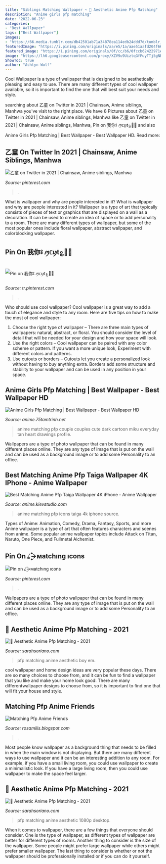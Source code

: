 ```yaml
---
title: "Siblings Matching Wallpaper ~ 🖤 Aesthetic Anime Pfp Matching"
description: "Anime girls pfp matching"
date: "2022-06-23"
categories:
- "Best Wallpaper"
tags: ["Best Wallpaper"]
images:
- "https://66.media.tumblr.com/db42501ab71a34878ea114edb24ddd7d/tumblr_piq4mycrl31v39ora_540.jpg"
featuredImage: "https://i.pinimg.com/originals/aa/e5/1a/aae51aafd204f66eb8749a82e5fc7dfe.jpg"
featured_image: "https://i.pinimg.com/originals/0f/cc/b6/0fccb62422971ece98a46d1e8c23adb8.jpg"
image: "https://lh6.googleusercontent.com/proxy/XZV9u9UiztqGfFuyTTj5gNBpY32-g5gUXYSMjodg_zpTLkHGDS-MF1yCHDl1yfT0wIG4bI1Hmv7tEoNu7glX0JJD9QpeKJ_pFzPAeleuCsK-zcHmzMAz6XBH_cGWJp-zzNO-T7Bcbp7G2hyXkdwwIWAy_ERDu80z6K3i1Y4TUL95v_fH6oQO9zLkZMpGGNxpblNjBNV0KSDMMbdaSFUBCouaUZyjGteLJvRmsjUvqNxJqLT7q6TRvO4paJox8e9rVQbk5_hTk4hF8XTq2CLcbPKUCSZ1N4RfUEB0Bm5snWWBLQrhTfNtry05JORisIOSc6E-Lu5-weBy5Oq8MkRfv9MDgNNF4NwuPM0LFS5YUUegNF23M9_BmN38lfUBBYxRLVxjpUvy5T2WawLTlFrSm9gy-j9wFLIVgLx_hAwzGPWcs3RoFYa_lFGvHl2xGeNvcFE=w1200-h630-p-k-no-nu"
ShowToc: true
author: "Ashtyn Wolf"
---
```



Cool Wallpaper is a type of wallpaper that is designed to be aesthetically pleasing and easy to use. There are many different types of cool wallpaper available, so it is important to find the one that will best suit your needs and style.

	

		
searching about 乙童 on Twitter in 2021 | Chainsaw, Anime siblings, Manhwa you've visit to the right place. We have 8 Pictures about 乙童 on Twitter in 2021 | Chainsaw, Anime siblings, Manhwa like 乙童 on Twitter in 2021 | Chainsaw, Anime siblings, Manhwa, Pin on 我你ཿ ꪑᥴꪗt؏⭛ࣧ and also Anime Girls Pfp Matching | Best Wallpaper - Best Wallpaper HD. Read more:
		
    
## 乙童 On Twitter In 2021 | Chainsaw, Anime Siblings, Manhwa

<img loading=lazy src="https://i.pinimg.com/originals/e5/85/93/e5859315d780d816416f777a7023fe64.jpg" onerror="this.onerror=null;this.src='https://tse3.mm.bing.net/th?id=OIP.GE9qKIYiPTyJecLMCj_k-AHaKd&amp;pid=15.1';" alt="乙童 on Twitter in 2021 | Chainsaw, Anime siblings, Manhwa">

_Source: pinterest.com_

>. 

	

What is wallpaper and why are people interested in it?
What is wallpaper and why are people interested in it?
Wallpaper is a type of art that typically consists of pieces of text or graphics that are displayed on a wall as a decoration. It can be used to create an idea of space or to add personality to a room. There are many different types of wallpaper, but some of the most popular ones include floral wallpaper, abstract wallpaper, and colorblocking wallpaper.

    
## Pin On 我你ཿ ꪑᥴꪗt؏⭛ࣧ

<img loading=lazy src="https://i.pinimg.com/736x/a9/04/e0/a904e0271e1af6af041827200957dbad.jpg" onerror="this.onerror=null;this.src='https://tse4.mm.bing.net/th?id=OIP.Qfs9SwpuwAkYnVMaXRg64gHaHa&amp;pid=15.1';" alt="Pin on 我你ཿ ꪑᥴꪗt؏⭛ࣧ">

_Source: tr.pinterest.com_

>. 

	

Who should use cool wallpaper?
Cool wallpaper is a great way to add a touch of elegance and style to any room. Here are five tips on how to make the most of cool wallpaper: 
1) Choose the right type of wallpaper – There are three main types of wallpapers: natural, abstract, or floral. You should consider the level of detail that will be needed for your design and how your space will look. 
2) Use the right colors – Cool wallpaper can be paired with any color scheme or pattern. If you want a more unique look, Experiment with different colors and patterns. 
3) Use cutouts or borders – Cutouts let you create a personalized look without having to buy anything extra. Borders add some structure and stability to your wallpaper and can be used in any position in your space.

    
## Anime Girls Pfp Matching | Best Wallpaper - Best Wallpaper HD

<img loading=lazy src="https://i.pinimg.com/originals/0f/cc/b6/0fccb62422971ece98a46d1e8c23adb8.jpg" onerror="this.onerror=null;this.src='https://tse3.mm.bing.net/th?id=OIP.TENwwgaP_cHgZFEjFmcIbgHaHa&amp;pid=15.1';" alt="Anime Girls Pfp Matching | Best Wallpaper - Best Wallpaper HD">

_Source: anime.75tamtrinh.net_

>anime matching pfp couple couples cute dark cartoon miku everyday tan heart drawings profile. 

	



Wallpapers are a type of photo wallpaper that can be found in many different places online. They are any type of image that is put on the wall and can be used as a background image or to add some Personality to an office.

    
## Best Matching Anime Pfp Taiga Wallpaper 4K IPhone - Anime Wallpaper

<img loading=lazy src="https://66.media.tumblr.com/db42501ab71a34878ea114edb24ddd7d/tumblr_piq4mycrl31v39ora_540.jpg" onerror="this.onerror=null;this.src='https://tse2.mm.bing.net/th?id=OIP.ovA-AzPdfAF1N-MYP0sOZQHaHZ&amp;pid=15.1';" alt="Best Matching Anime Pfp Taiga Wallpaper 4K iPhone - Anime Wallpaper">

_Source: anime.kievstudio.com_

>anime matching pfp icons taiga 4k iphone source. 

	

Types of Anime: Animation, Comedy, Drama, Fantasy, Sports, and more
Anime wallpaper is a type of art that often features characters and scenes from anime. Some popular anime wallpaper topics include Attack on Titan, Naruto, One Piece, and Fullmetal Alchemist.

    
## Pin On ｡۪۪۫۫↛мatchıng ıcons

<img loading=lazy src="https://i.pinimg.com/736x/ce/08/a8/ce08a825ca3f8eb786209423118160c9.jpg" onerror="this.onerror=null;this.src='https://tse1.mm.bing.net/th?id=OIP.EBqnNUKxbkOXGn2gqGqRVQHaHa&amp;pid=15.1';" alt="Pin on ｡۪۪۫۫↛мatchıng ıcons">

_Source: pinterest.com_

>. 

	



Wallpapers are a type of photo wallpaper that can be found in many different places online. They are any type of image that is put on the wall and can be used as a background image or to add some Personality to an office.

    
## 🖤 Aesthetic Anime Pfp Matching - 2021

<img loading=lazy src="https://i.pinimg.com/originals/aa/e5/1a/aae51aafd204f66eb8749a82e5fc7dfe.jpg" onerror="this.onerror=null;this.src='https://tse4.mm.bing.net/th?id=OIP.XaxrkIhzWtiAm08nZBKGTAHaHa&amp;pid=15.1';" alt="🖤 Aesthetic Anime Pfp Matching - 2021">

_Source: sarahsoriano.com_

>pfp matching anime aesthetic boy em. 

	

cool wallpaper and home design ideas are very popular these days. There are so many choices to choose from, and it can be fun to find a wallpaper that you like and make your home look good. There are many differentwallpaper designs to choose from, so it is important to find one that will fit your house and style.

    
## Matching Pfp Anime Friends

<img loading=lazy src="https://lh6.googleusercontent.com/proxy/XZV9u9UiztqGfFuyTTj5gNBpY32-g5gUXYSMjodg_zpTLkHGDS-MF1yCHDl1yfT0wIG4bI1Hmv7tEoNu7glX0JJD9QpeKJ_pFzPAeleuCsK-zcHmzMAz6XBH_cGWJp-zzNO-T7Bcbp7G2hyXkdwwIWAy_ERDu80z6K3i1Y4TUL95v_fH6oQO9zLkZMpGGNxpblNjBNV0KSDMMbdaSFUBCouaUZyjGteLJvRmsjUvqNxJqLT7q6TRvO4paJox8e9rVQbk5_hTk4hF8XTq2CLcbPKUCSZ1N4RfUEB0Bm5snWWBLQrhTfNtry05JORisIOSc6E-Lu5-weBy5Oq8MkRfv9MDgNNF4NwuPM0LFS5YUUegNF23M9_BmN38lfUBBYxRLVxjpUvy5T2WawLTlFrSm9gy-j9wFLIVgLx_hAwzGPWcs3RoFYa_lFGvHl2xGeNvcFE=w1200-h630-p-k-no-nu" onerror="this.onerror=null;this.src='https://tse1.mm.bing.net/th?id=OIP.5lnKpoHVCGuDH6Ii64omiwAAAA&amp;pid=15.1';" alt="Matching Pfp Anime Friends">

_Source: rosamills.blogspot.com_

>. 

	

Most people know wallpaper as a background thing that needs to be filled in when the main window is not displaying. But there are many different ways to use wallpaper and it can be an interesting addition to any room. For example, if you have a small living room, you could use wallpaper to create a minimalistic look. If you have a large living room, then you could use wallpaper to make the space feel larger.

    
## 🖤 Aesthetic Anime Pfp Matching - 2021

<img loading=lazy src="https://i.pinimg.com/originals/49/8a/84/498a849e38ecaa224913b65114b81c22.jpg" onerror="this.onerror=null;this.src='https://tse4.mm.bing.net/th?id=OIP.7Ty4zRodNNks1ff8xSdBjAHaHa&amp;pid=15.1';" alt="🖤 Aesthetic Anime Pfp Matching - 2021">

_Source: sarahsoriano.com_

>pfp matching anime aesthetic 1080p desktop. 

	

When it comes to wallpaper, there are a few things that everyone should consider. One is the type of wallpaper, as different types of wallpaper are better for different types of rooms. Another thing to consider is the size of the wallpaper. Some people might prefer large wallpaper while others might prefer smaller wallpaper. The last thing to consider is whether or not the wallpaper should be professionally installed or if you can do it yourself.

